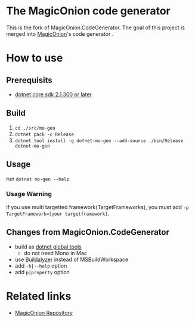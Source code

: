 # The MagicOnion code generator

This is the fork of MagicOnion.CodeGenerator.
The goal of this project is merged into [MagicOnion](https://github.com/neuecc/MagicOnion/)'s code generator .

# How to use

## Prerequisits

* [dotnet core sdk 2.1.300 or later](https://www.microsoft.com/net/download/windows)

## Build

1. `cd ./src/mo-gen`
2. `dotnet pack -c Release`
3. `dotnet tool install -g dotnet-mo-gen --add-source ./bin/Release dotnet-mo-gen`

## Usage

run `dotnet mo-gen --help`

### Usage Warning

if you use multi targetted framework(TargetFrameworks), you must add `-p TargetFramework=[your targetframework]`.

## Changes from MagicOnion.CodeGenerator

* build as [dotnet global tools](https://docs.microsoft.com/en-us/dotnet/core/tools/global-tools)
    * do not need Mono in Mac
* use [Buildalyzer](https://github.com/daveaglick/Buildalyzer) instead of MSBuildWorkspace
* add `-h|--help` option
* add `p|property` option

# Related links

* [MagicOnion Repository](https://github.com/neuecc/MagicOnion)
